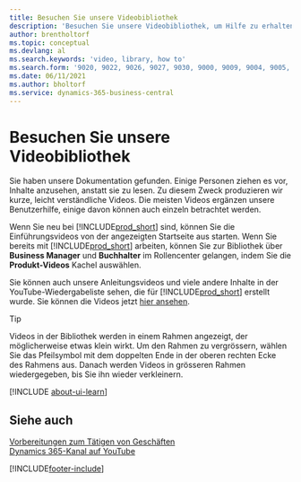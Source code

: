 ```yaml
---
title: Besuchen Sie unsere Videobibliothek
description: 'Besuchen Sie unsere Videobibliothek, um Hilfe zu erhalten – von Einführungsvideos, die allgemeine „How to“-Aufgaben illustrieren, bis hin zu themenbezogenen Produktvideos.'
author: brentholtorf
ms.topic: conceptual
ms.devlang: al
ms.search.keywords: 'video, library, how to'
ms.search.form: '9020, 9022, 9026, 9027, 9030, 9000, 9009, 9004, 9005, 9024, 9006, 9007, 9010, 9016, 9017'
ms.date: 06/11/2021
ms.author: bholtorf
ms.service: dynamics-365-business-central
---
```

# Besuchen Sie unsere Videobibliothek

Sie haben unsere Dokumentation gefunden. Einige Personen ziehen es vor, Inhalte anzusehen, anstatt sie zu lesen. Zu diesem Zweck produzieren wir kurze, leicht verständliche Videos. Die meisten Videos ergänzen unsere Benutzerhilfe, einige davon können auch einzeln betrachtet werden.  

Wenn Sie neu bei [!INCLUDE[prod_short](includes/prod_short.md)] sind, können Sie die Einführungsvideos von der angezeigten Startseite aus starten. Wenn Sie bereits mit [!INCLUDE[prod_short](includes/prod_short.md)] arbeiten, können Sie zur Bibliothek über **Business Manager** und **Buchhalter** im Rollencenter gelangen, indem Sie die **Produkt-Videos** Kachel auswählen.  

Sie können auch unsere Anleitungsvideos und viele andere Inhalte in der YouTube-Wiedergabeliste sehen, die für [!INCLUDE[prod_short](includes/prod_short.md)] erstellt wurde. Sie können die Videos jetzt [hier ansehen](https://go.microsoft.com/fwlink/?linkid=851533).

> [!Tip]  
> Videos in der Bibliothek werden in einem Rahmen angezeigt, der möglicherweise etwas klein wirkt. Um den Rahmen zu vergrössern, wählen Sie das Pfeilsymbol mit dem doppelten Ende in der oberen rechten Ecke des Rahmens aus. Danach werden Videos in grösseren Rahmen wiedergegeben, bis Sie ihn wieder verkleinern.

[!INCLUDE [about-ui-learn](includes/about-ui-learn.md)]

## Siehe auch

[Vorbereitungen zum Tätigen von Geschäften](ui-get-ready-business.md)  
[Dynamics 365-Kanal auf YouTube](https://www.youtube.com/channel/UCJGCg4rB3QSs8y_1FquelBQ)  


[!INCLUDE[footer-include](includes/footer-banner.md)]